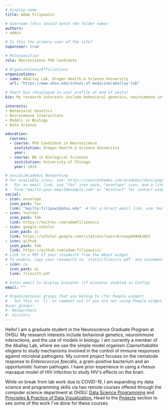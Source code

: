 ```yaml
---
# Display name
title: Adam Filipowicz

# Username (this should match the folder name)
authors:
- admin

# Is this the primary user of the site?
superuser: true

# Role/position
role: Neuroscience PhD Candidate

# Organizations/Affiliations
organizations:
- name: Aballay Lab, Oregon Health & Science University
  url: "https://www.ohsu.edu/school-of-medicine/aballay-lab"

# Short bio (displayed in user profile at end of posts)
bio: My research interests include behavioral genetics, neuroimmune interactions, and the use of models in science.

interests:
- Behavioral Genetics
- Neuroimmune Interactions
- Models in Biology
- Data Science

education:
  courses:
  - course: PhD Candidate in Neuroscience
    institution: Oregon Health & Science University
    year: 
  - course: BA in Biological Sciences
    institution: University of Chicago
    year: 2014

# Social/Academic Networking
# For available icons, see: https://sourcethemes.com/academic/docs/page-builder/#icons
#   For an email link, use "fas" icon pack, "envelope" icon, and a link in the
#   form "mailto:your-email@example.com" or "#contact" for contact widget.
social:
- icon: envelope
  icon_pack: fas
  link: "mailto:filipowi@ohsu.edu"  # For a direct email link, use "mailto:test@example.org".
- icon: twitter
  icon_pack: fab
  link: https://twitter.com/adamfilipowicz
- icon: google-scholar
  icon_pack: ai
  link: https://scholar.google.com/citations?user=Erxaog4AAAAJ&hl
- icon: github
  icon_pack: fab
  link: https://github.com/adam-filipowicz/
# Link to a PDF of your resume/CV from the About widget.
# To enable, copy your resume/CV to `static/files/cv.pdf` and uncomment the lines below.
- icon: cv
  icon_pack: ai
  link: files/CV.pdf

# Enter email to display Gravatar (if Gravatar enabled in Config)
email: ""

# Organizational groups that you belong to (for People widget)
#   Set this to `[]` or comment out if you are not using People widget.
#user_groups:
#- Researchers
#- Visitors
---
```


Hello! I am a graduate student in the Neuroscience Graduate Program at OHSU. My research interests include behavioral genetics, neuroimmune interactions, and the use of models in biology. I am currently a member of the Aballay Lab, where we use the simple model organism *Caenorhabditis elegans* to study mechanisms involved in the control of immune responses against microbial pathogens. My current project focuses on the nematode response to *Enterococcus faecalis*, a gram-positive bacterium and an opportunistic human pathogen. I have prior experience in using a rhesus macaque model of HIV infection to study HIV's effects on the brain.

While on break from lab work due to COVID-19, I am expanding my data science and programming skills via two remote courses offered through the computer science department at OHSU: [Data Science Programming](https://lxkain.github.io/CV/) and [Principles & Practice of Data Visualization.](https://cslu.ohsu.edu/~bedricks/courses/cs631_spring_2020/) Head to the [Projects](#projects) section to see some of the work I've done for these courses.
